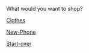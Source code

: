 What would you want to shop?

[Clothes](../decision.md)

[New-Phone](../advice.md)

[Start-over](../README.md)